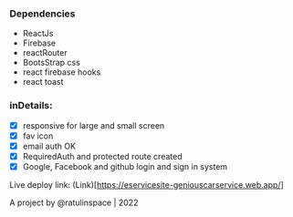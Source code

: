 ### Dependencies

* ReactJs
* Firebase
* reactRouter
* BootsStrap css
* react firebase hooks
* react toast

### inDetails:
- [x] responsive for large and small screen
- [x] fav icon
- [x] email auth OK
- [x] RequiredAuth and protected route created
- [x] Google, Facebook and github login and sign in system

Live deploy link: (Link)[https://eservicesite-geniouscarservice.web.app/]

A project by @ratulinspace | 2022